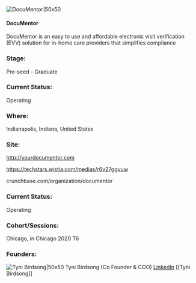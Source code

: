 

![DocuMentor|50x50](https://apimg.techstars.com/connect/images/image_files/6003c9db608740000900000e/original/documentor-logo-light_background.png)

#### DocuMentor
DocuMentor is an easy to use and affordable electronic visit verification (EVV) solution for in-home care providers that simplifies compliance

### Stage: 
Pre-seed - Graduate 

### Current Status: 
Operating

### Where:
Indianapolis, Indiana, United States

### Site:
http://yourdocumentor.com

https://techstars.wistia.com/medias/r6v27ggvuw

crunchbase.com/organization/documentor

### Current Status: 
Operating

### Cohort/Sessions: 
Chicago, in Chicago 2020 T6

### Founders: 

![Tyni Birdsong|50x50](https://apimg.techstars.com/connect/images/image_files/5f9ae32844e0820852000082/original/TB_PHoto.jpg) Tyni Birdsong (Co Founder & COO) [LinkedIn](https://linkedin.com/in/tyni-birdsong-b6264a28) [[Tyni Birdsong]]


